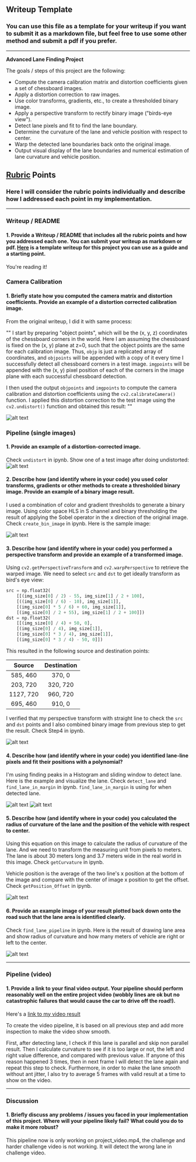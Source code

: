 ## Writeup Template

### You can use this file as a template for your writeup if you want to submit it as a markdown file, but feel free to use some other method and submit a pdf if you prefer.

---

**Advanced Lane Finding Project**

The goals / steps of this project are the following:

* Compute the camera calibration matrix and distortion coefficients given a set of chessboard images.
* Apply a distortion correction to raw images.
* Use color transforms, gradients, etc., to create a thresholded binary image.
* Apply a perspective transform to rectify binary image ("birds-eye view").
* Detect lane pixels and fit to find the lane boundary.
* Determine the curvature of the lane and vehicle position with respect to center.
* Warp the detected lane boundaries back onto the original image.
* Output visual display of the lane boundaries and numerical estimation of lane curvature and vehicle position.

[//]: # (Image References)

[image1]: ./examples/undistort_output.png "Undistorted"
[image2]: ./examples/undistort_example.png "Undistorted Sample"
[image3]: ./examples/gradient.png "Binary Example"
[image4]: ./examples/per_transform.png "Warp Example"
[image5]: ./examples/detect_lane_sliding.png "Fit Visual"
[image6]: ./examples/find_lane.png "Fit Visual"
[image7]: ./examples/color_fit_lines.jpg "radius"
[image8]: ./examples/final_output.png "Output"
[video1]: ./project_video_output.mp4 "Video"

## [Rubric](https://review.udacity.com/#!/rubrics/571/view) Points

### Here I will consider the rubric points individually and describe how I addressed each point in my implementation.

---

### Writeup / README

#### 1. Provide a Writeup / README that includes all the rubric points and how you addressed each one.  You can submit your writeup as markdown or pdf.  [Here](https://github.com/udacity/CarND-Advanced-Lane-Lines/blob/master/writeup_template.md) is a template writeup for this project you can use as a guide and a starting point.

You're reading it!

### Camera Calibration

#### 1. Briefly state how you computed the camera matrix and distortion coefficients. Provide an example of a distortion corrected calibration image.

From the original writeup, I did it with same process:

"" I start by preparing "object points", which will be the (x, y, z) coordinates of the chessboard corners in the world. Here I am assuming the chessboard is fixed on the (x, y) plane at z=0, such that the object points are the same for each calibration image.  Thus, `objp` is just a replicated array of coordinates, and `objpoints` will be appended with a copy of it every time I successfully detect all chessboard corners in a test image.  `imgpoints` will be appended with the (x, y) pixel position of each of the corners in the image plane with each successful chessboard detection.

I then used the output `objpoints` and `imgpoints` to compute the camera calibration and distortion coefficients using the `cv2.calibrateCamera()` function.  I applied this distortion correction to the test image using the `cv2.undistort()` function and obtained this result: ""

![alt text][image1]

### Pipeline (single images)

#### 1. Provide an example of a distortion-corrected image.

Check `undistort` in ipynb.
Show one of a test image after doing undistorted:
![alt text][image2]

#### 2. Describe how (and identify where in your code) you used color transforms, gradients or other methods to create a thresholded binary image.  Provide an example of a binary image result.

I used a combination of color and gradient thresholds to generate a binary image. Using color space HLS in S channel and binary thresholding the result of applying the Sobel operator in the x direction of the original image. Check `create_bin_image` in ipynb. Here is the sample image:

![alt text][image3]

#### 3. Describe how (and identify where in your code) you performed a perspective transform and provide an example of a transformed image.

Using `cv2.getPerspectiveTransform` and `cv2.warpPerspective` to retrieve the warped image. We need to select `src` and `dst` to get ideally transform as bird's eye view:

```python
src = np.float32(
    [[(img_size[0] / 2) - 55, img_size[1] / 2 + 100],
    [((img_size[0] / 6) - 10), img_size[1]],
    [(img_size[0] * 5 / 6) + 60, img_size[1]],
    [(img_size[0] / 2 + 55), img_size[1] / 2 + 100]])
dst = np.float32(
    [[(img_size[0] / 4) + 50, 0],
    [(img_size[0] / 4), img_size[1]],
    [(img_size[0] * 3 / 4), img_size[1]],
    [(img_size[0] * 3 / 4) - 50, 0]])
```

This resulted in the following source and destination points:

| Source        | Destination   |
|:-------------:|:-------------:|
| 585, 460      | 370, 0        |
| 203, 720      | 320, 720      |
| 1127, 720     | 960, 720      |
| 695, 460      | 910, 0        |

I verified that my perspective transform with straight line to check the `src` and `dst` points and I also combined binary image from previous step to get the result. Check Step4 in ipynb.

![alt text][image4]

#### 4. Describe how (and identify where in your code) you identified lane-line pixels and fit their positions with a polynomial?

I'm using finding peaks in a Histogram and sliding window to detect lane. Here is the example and visualize the lane. Check `detect_lane` and `find_lane_in_margin` in ipynb. `find_lane_in_margin` is using for when detected lane.

![alt text][image5]
![alt text][image6]

#### 5. Describe how (and identify where in your code) you calculated the radius of curvature of the lane and the position of the vehicle with respect to center.

Using this equation on this image to calculate the radius of curvature of the lane. And we need to transform the measuring unit from pixels to meters. The lane is about 30 meters long and 3.7 meters wide in the real world in this image. Check `getCurvature` in ipynb.

Vehicle position is the average of the two line's x position at the bottom of the image and compare with the center of image x position to get the offset. Check `getPosition_Offset` in ipynb.

![alt text][image7]


#### 6. Provide an example image of your result plotted back down onto the road such that the lane area is identified clearly.

Check `find_lane_pipeline` in ipynb. Here is the result of drawing lane area and show radius of curvature and how many meters of vehicle are right or left to the center.

![alt text][image8]

---

### Pipeline (video)

#### 1. Provide a link to your final video output.  Your pipeline should perform reasonably well on the entire project video (wobbly lines are ok but no catastrophic failures that would cause the car to drive off the road!).

Here's a [link to my video result](./project_video_output.mp4)

To create the video pipeline, it is based on all previous step and add more inspection to make the video show smooth.

First, after detecting lane, I check if this lane is parallel and skip non parallel result. Then I calculate curvature to see if it is too large or not, the left and right value difference, and compared with previous value. If anyone of this reason happened 3 times, then in next frame I will detect the lane again and repeat this step to check. Furthermore, in order to make the lane smooth without ant jitter, I also try to average 5 frames with valid result at a time to show on the video.


---

### Discussion

#### 1. Briefly discuss any problems / issues you faced in your implementation of this project.  Where will your pipeline likely fail?  What could you do to make it more robust?

This pipeline now is only working  on project_video.mp4, the challenge and harder challenge video is not working. It will detect the wrong lane in challenge video.
